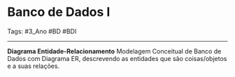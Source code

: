 # Banco de Dados I

Tags: #3_Ano #BD #BDI 

---

**Diagrama Entidade-Relacionamento**
Modelagem Conceitual de Banco de Dados com Diagrama ER, descrevendo as entidades que são coisas/objetos e a suas relações.
